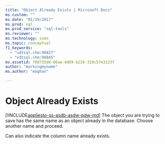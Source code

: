 ```yaml
---
title: "Object Already Exists | Microsoft Docs"
ms.custom: ""
ms.date: "01/19/2017"
ms.prod: sql
ms.prod_service: "sql-tools"
ms.reviewer: ""
ms.technology: ssms
ms.topic: conceptual
f1_keywords: 
  - "vdtsql.chm:98827"
  - "vdtsql.chm:98845"
ms.assetid: f80735dd-06aa-4d69-b226-32dc57e3223f
author: "markingmyname"
ms.author: "maghan"

---
```

# Object Already Exists
[!INCLUDE[appliesto-ss-asdb-asdw-pdw-md](../../includes/appliesto-ss-asdb-asdw-pdw-md.md)]
The object you are trying to save has the same name as an object already in the database. Choose another name and proceed.  
  
Can also indicate the column name already exists.  
  
